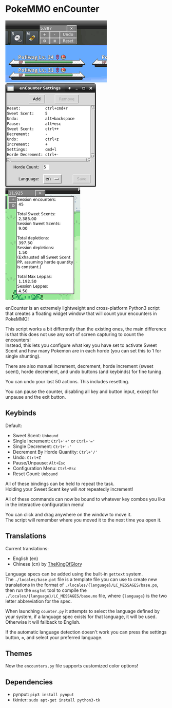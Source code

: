 # PokeMMO enCounter
![screenshot](https://raw.githubusercontent.com/noglass/pokemmo-enCounter/main/screenshot.png)  
![screenshot3](https://raw.githubusercontent.com/noglass/pokemmo-enCounter/main/screenshot3.png)  
![screenshot4](https://raw.githubusercontent.com/noglass/pokemmo-enCounter/main/screenshot4.png)  

enCounter is an extremely lightweight and cross-platform Python3 script that creates a floating widget window that will count your encounters in PokeMMO!  

This script works a bit differently than the existing ones, the main difference is that this does not use any sort of screen capturing to count the encounters!  
Instead, this lets you configure what key you have set to activate Sweet Scent and how many Pokemon are in each horde (you can set this to 1 for single shunting).  

There are also manual increment, decrement, horde increment (sweet scent), horde decrement, and undo buttons (and keybinds) for fine tuning.  

You can undo your last 50 actions. This includes resetting.  

You can pause the counter, disabling all key and button input, except for unpause and the exit button.

## Keybinds

Default:  
* Sweet Scent: `Unbound`
* Single Increment: `Ctrl+'+'` or `Ctrl+'='`
* Single Decrement: `Ctrl+'-'`
* Decrement By Horde Quantity: `Ctrl+'/'`
* Undo: `Ctrl+Z`
* Pause/Unpause: `Alt+Esc`
* Configuration Menu: `Ctrl+Esc`
* Reset Count: `Unbound`

All of these bindings can be held to repeat the task.  
Holding your Sweet Scent key will *not* repeatedly increment!  

All of these commands can now be bound to whatever key combos you like in the interactive configuration menu!

You can click and drag anywhere on the window to move it.  
The script will remember where you moved it to the next time you open it.

## Translations
Current translations:
* English (en)
* Chinese (cn) by [TheKingOfGlory](https://github.com/TheKingOfGlory)

Language specs can be added using the built-in `gettext` system.  
The `./locales/base.pot` file is a template file you can use to create new translations in the format of `./locales/{language}/LC_MESSAGES/base.po`, then run the `msgfmt` tool to compile the `./locales/{language}/LC_MESSAGES/base.mo` file, where `{language}` is the two letter abbreviation for the spec.  

When launching `counter.py` it attempts to select the language defined by your system, if a language spec exists for that language, it will be used. Otherwise it will fallback to English.  

If the automatic language detection doesn't work you can press the settings button, `⚙`, and select your preferred language.

## Themes
Now the `encounters.py` file supports customized color options!

## Dependencies
* pynput: `pip3 install pynput`
* tkinter: `sudo apt-get install python3-tk`
